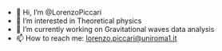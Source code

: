 - 👋 Hi, I’m @LorenzoPiccari
- 👀 I’m interested in Theoretical physics
- 🌱 I’m currently working on Gravitational waves data analysis
- 📫 How to reach me: lorenzo.piccari@uniroma1.it

<!---
LorenzoPiccari/LorenzoPiccari is a ✨ special ✨ repository because its `README.md` (this file) appears on your GitHub profile.
You can click the Preview link to take a look at your changes.
--->
